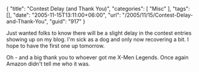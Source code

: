 {
	"title": "Contest Delay (and Thank You)",
	"categories": [
		"Misc"
	],
	"tags": [],
	"date": "2005-11-15T13:11:00+06:00",
	"url": "/2005/11/15/Contest-Delay-and-Thank-You",
	"guid": "917"
}

Just wanted folks to know there will be a slight delay in the contest entries showing up on my blog. I'm sick as a dog and only now recovering a bit. I hope to have the first one up tomorrow.

Oh - and a big thank you to whoever got me X-Men Legends. Once again Amazon didn't tell me who it was.